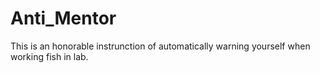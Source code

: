 # Anti_Mentor
This is an honorable instrunction of automatically warning yourself when working fish in lab.
